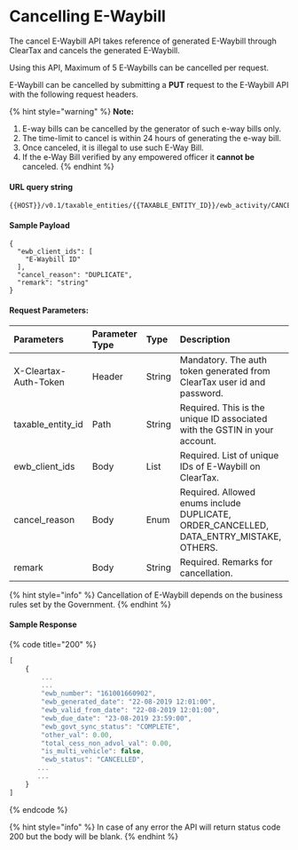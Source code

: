 # Cancelling E-Waybill

The cancel E-Waybill API takes reference of generated E-Waybill through ClearTax and cancels the generated E-Waybill.

Using this API, Maximum of 5 E-Waybills can be cancelled per request.

E-Waybill can be cancelled by submitting a **PUT** request to the E-Waybill API with the following request headers.

{% hint style="warning" %}
**Note:**

1. E-way bills can be cancelled by the generator of such e-way bills only.
2. The time-limit to cancel is within 24 hours of generating the e-way bill.
3. Once canceled, it is illegal to use such E-Way Bill.
4. If the e-Way Bill verified by any empowered officer it **cannot be** canceled.
{% endhint %}

#### URL query string

```text
{{HOST}}/v0.1/taxable_entities/{{TAXABLE_ENTITY_ID}}/ewb_activity/CANCEL_EWB
```

#### Sample Payload

```text
{
  "ewb_client_ids": [
    "E-Waybill ID"
  ], 
  "cancel_reason": "DUPLICATE", 
  "remark": "string"
}
```

#### Request Parameters:

| Parameters | Parameter Type | Type | Description |
| :--- | :--- | :--- | :--- |
| X-Cleartax-Auth-Token | Header | String | Mandatory. The auth token generated from ClearTax user id and password. |
| taxable\_entity\_id | Path | String | Required. This is the unique ID associated with the GSTIN in your account. |
| ewb\_client\_ids | Body | List | Required. List of unique IDs of E-Waybill on ClearTax. |
| cancel\_reason | Body | Enum | Required. Allowed enums include DUPLICATE, ORDER\_CANCELLED, DATA\_ENTRY\_MISTAKE, OTHERS. |
| remark | Body | String | Required. Remarks for cancellation. |

{% hint style="info" %}
Cancellation of E-Waybill depends on the business rules set by the Government.
{% endhint %}

#### Sample Response

{% code title="200" %}
```javascript
[
    {
        ...
        ...
        "ewb_number": "161001660902",
        "ewb_generated_date": "22-08-2019 12:01:00",
        "ewb_valid_from_date": "22-08-2019 12:01:00",
        "ewb_due_date": "23-08-2019 23:59:00",
        "ewb_govt_sync_status": "COMPLETE",
        "other_val": 0.00,
        "total_cess_non_advol_val": 0.00,
        "is_multi_vehicle": false,
        "ewb_status": "CANCELLED",
       ...
       ...
    }
]
```
{% endcode %}

{% hint style="info" %}
In case of any error the API will return status code 200 but the body will be blank.
{% endhint %}



